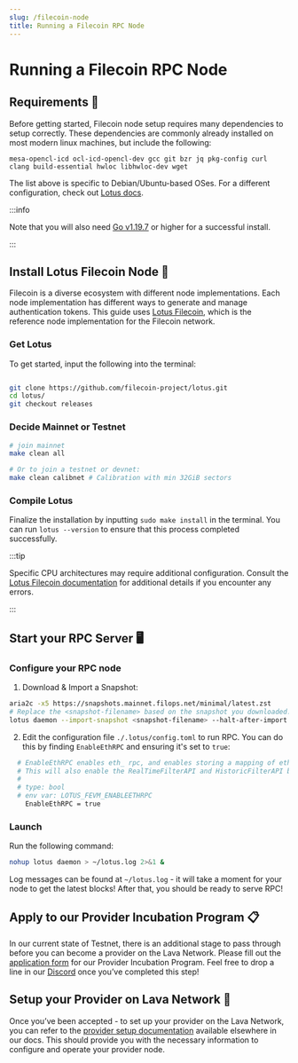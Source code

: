 ```yaml
---
slug: /filecoin-node
title: Running a Filecoin RPC Node
---
```


# Running a Filecoin RPC Node

## Requirements 📄 

Before getting started, Filecoin node setup requires many dependencies to setup correctly. These dependencies are commonly already installed on most modern linux machines, but include the following:

```
mesa-opencl-icd ocl-icd-opencl-dev gcc git bzr jq pkg-config curl clang build-essential hwloc libhwloc-dev wget
```

The list above is specific to Debian/Ubuntu-based OSes. For a different configuration, check out [Lotus docs](https://lotus.filecoin.io/lotus/install/linux/#system-specific).

:::info

 Note that you will also need [Go v1.19.7](https://go.dev/dl/) or higher for a successful install.

:::

## Install Lotus Filecoin Node 🚀

Filecoin is a diverse ecosystem with different node implementations. Each node implementation has different ways to generate and manage authentication tokens. This guide uses [Lotus Filecoin](https://lotus.filecoin.io/lotus/get-started/what-is-lotus/), which is the reference node implementation for the Filecoin network.

### Get Lotus
To get started, input the following into the terminal:

```bash

git clone https://github.com/filecoin-project/lotus.git
cd lotus/
git checkout releases

```

### Decide Mainnet or Testnet

```bash
# join mainnet
make clean all

# Or to join a testnet or devnet:
make clean calibnet # Calibration with min 32GiB sectors
```

### Compile Lotus
Finalize the installation by inputting `sudo make install` in the terminal.
You can run `lotus --version` to ensure that this process completed successfully.

:::tip

Specific CPU architectures may require additional configuration. Consult the [Lotus Filecoin documentation](https://lotus.filecoin.io/lotus/install/linux/#build-and-install-lotus) for additional details if you encounter any errors.

:::

## Start your RPC Server 🖥️ 

### Configure your RPC node
1. Download & Import a Snapshot:
```bash
aria2c -x5 https://snapshots.mainnet.filops.net/minimal/latest.zst
# Replace the <snapshot-filename> based on the snapshot you downloaded.
lotus daemon --import-snapshot <snapshot-filename> --halt-after-import

```



2. Edit the configuration file `./.lotus/config.toml` to run RPC. 
You can do this by finding `EnableEthRPC` and ensuring it's set to `true`:

```bash
  # EnableEthRPC enables eth_ rpc, and enables storing a mapping of eth transaction hashes to filecoin message Cids.
  # This will also enable the RealTimeFilterAPI and HistoricFilterAPI by default, but they can be disabled by config options above.
  #
  # type: bool
  # env var: LOTUS_FEVM_ENABLEETHRPC
    EnableEthRPC = true

```
### Launch

Run the following command:

```bash
nohup lotus daemon > ~/lotus.log 2>&1 &
```

Log messages can be found at `~/lotus.log` - it will take a moment for your node to get the latest blocks!
After that, you should be ready to serve RPC!


## Apply to our Provider Incubation Program 📋

In our current state of Testnet, there is an additional stage to pass through before you can become a provider on the Lava Network. Please fill out the [application form](https://lavanet.typeform.com/to/ORi3A13v?utm_source=becoming-a-lava-provider-for-filecoin&utm_medium=docs&utm_campaign=filecoin-pre-grant) for our Provider Incubation Program. Feel free to drop a line in our [Discord](https://discord.gg/UxujNZbW) once you’ve completed this step!

## Setup your Provider on Lava Network 🌋

Once you’ve been accepted - to set up your provider on the Lava Network, you can refer to the [provider setup documentation](https://docs.lavanet.xyz/provider-setup?utm_source=running-a-filecoin-rpc-node&utm_medium=docs&utm_campaign=filecoin-pre-grant) available elsewhere in our docs. This should provide you with the necessary information to configure and operate your provider node.
